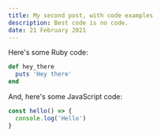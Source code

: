 ```yaml
---
title: My second post, with code examples
description: Best code is no code.
date: 21 February 2021
---
```


Here's some Ruby code:

```rb
def hey_there
  puts 'Hey there'
end
```

And, here's some JavaScript code:

```javascript
const hello() => {
  console.log('Hello')
}
```
